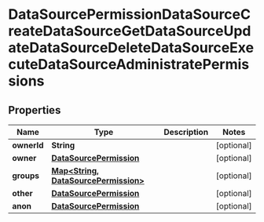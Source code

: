 

# DataSourcePermissionDataSourceCreateDataSourceGetDataSourceUpdateDataSourceDeleteDataSourceExecuteDataSourceAdministratePermissions


## Properties

Name | Type | Description | Notes
------------ | ------------- | ------------- | -------------
**ownerId** | **String** |  |  [optional]
**owner** | [**DataSourcePermission**](DataSourcePermission.md) |  |  [optional]
**groups** | [**Map&lt;String, DataSourcePermission&gt;**](DataSourcePermission.md) |  |  [optional]
**other** | [**DataSourcePermission**](DataSourcePermission.md) |  |  [optional]
**anon** | [**DataSourcePermission**](DataSourcePermission.md) |  |  [optional]



